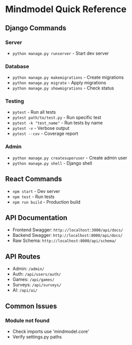 # Mindmodel Quick Reference

## Django Commands

### Server
- `python manage.py runserver` - Start dev server

### Database
- `python manage.py makemigrations` - Create migrations
- `python manage.py migrate` - Apply migrations
- `python manage.py showmigrations` - Check status

### Testing
- `pytest` - Run all tests
- `pytest path/to/test.py` - Run specific test
- `pytest -k "test_name"` - Run tests by name
- `pytest -v` - Verbose output
- `pytest --cov` - Coverage report

### Admin
- `python manage.py createsuperuser` - Create admin user
- `python manage.py shell` - Django shell

## React Commands
- `npm start` - Dev server
- `npm test` - Run tests
- `npm run build` - Production build

## API Documentation
- Frontend Swagger: `http://localhost:3000/api/docs/`
- Backend Swagger: `http://localhost:8000/api/docs/`
- Raw Schema: `http://localhost:8000/api/schema/`

## API Routes
- Admin: `/admin/`
- Auth: `/api/users/auth/`
- Games: `/api/games/`
- Surveys: `/api/surveys/`
- AI: `/api/ai/`

## Common Issues
### Module not found
- Check imports use 'mindmodel.core'
- Verify settings.py paths

